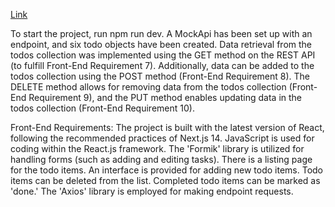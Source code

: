 [Link](https://main--curious-beignet-6d462b.netlify.app/)



To start the project, run npm run dev. A MockApi has been set up with an endpoint, and six todo objects have been created. Data retrieval from the todos collection was implemented using the GET method on the REST API (to fulfill Front-End Requirement 7). Additionally, data can be added to the todos collection using the POST method (Front-End Requirement 8). The DELETE method allows for removing data from the todos collection (Front-End Requirement 9), and the PUT method enables updating data in the todos collection (Front-End Requirement 10).

Front-End Requirements:
The project is built with the latest version of React, following the recommended practices of Next.js 14.
JavaScript is used for coding within the React.js framework.
The 'Formik' library is utilized for handling forms (such as adding and editing tasks).
There is a listing page for the todo items.
An interface is provided for adding new todo items.
Todo items can be deleted from the list.
Completed todo items can be marked as 'done.'
The 'Axios' library is employed for making endpoint requests.
